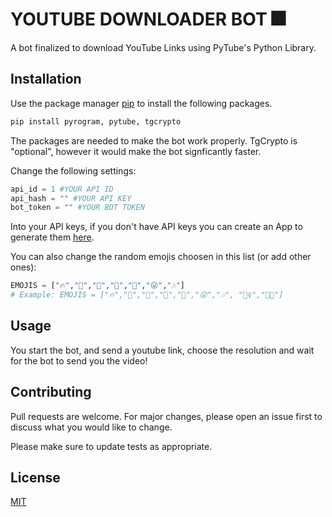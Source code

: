 # YOUTUBE DOWNLOADER BOT 🎆

A bot finalized to download YouTube Links using PyTube's Python Library.

## Installation

Use the package manager [pip](https://pip.pypa.io/en/stable/) to install the following packages.

```bash
pip install pyrogram, pytube, tgcrypto
```
The packages are needed to make the bot work properly.
TgCrypto is "optional", however it would make the bot signficantly faster.

Change the following settings:
```python
api_id = 1 #YOUR API ID
api_hash = "" #YOUR API KEY
bot_token = "" #YOUR BOT TOKEN
```
Into your API keys, if you don't have API keys you can create an App to generate them [here](https://my.telegram.org/apps).

You can also change the random emojis choosen in this list (or add other ones):
```python
EMOJIS = ["🔥","🍬","🌹","🎂","👀","😜","🎶"]
# Example: EMOJIS = ["🔥","🍬","🌹","🎂","👀","😜","🎶", "🤷‍♀️","🎉💕"]
```

## Usage

You start the bot, and send a youtube link, choose the resolution and wait for the bot to send you the video!

## Contributing

Pull requests are welcome. For major changes, please open an issue first
to discuss what you would like to change.

Please make sure to update tests as appropriate.

## License

[MIT](https://choosealicense.com/licenses/mit/)
